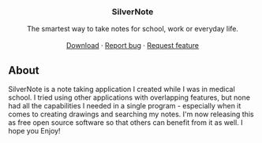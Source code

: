 
<h3 align="center">SilverNote</h3>

<p align="center">
  The smartest way to take notes for school, work or everyday life.
  <br>
  <br>
  <a href="https://github.com/achapweske/silvernote/releases/download/v2.0/InstallSilverNote.zip">Download</a>
  ·
  <a href="https://github.com/achapweske/silvernote/issues/new?template=bug.md">Report bug</a>
  ·
  <a href="https://github.com/twbs/bootstrap/issues/new?template=feature.md&labels=feature">Request feature</a>
</p>

## About

SilverNote is a note taking application I created while I was in medical school. I tried using other applications with overlapping features, but none had all the capabilities I needed in a single program - especially when it comes to creating drawings and searching my notes. I'm now releasing this as free open source software so that others can benefit from it as well. I hope you Enjoy!



